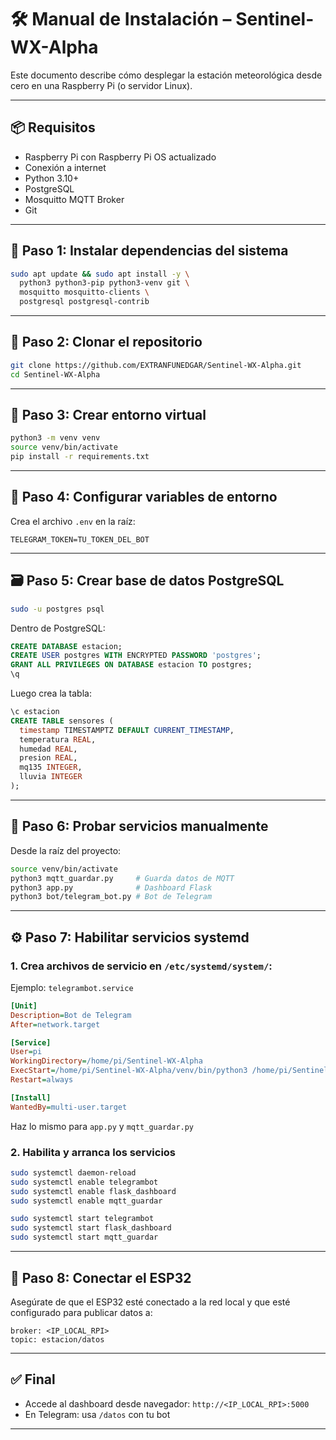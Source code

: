 # 🛠️ Manual de Instalación – Sentinel-WX-Alpha

Este documento describe cómo desplegar la estación meteorológica desde cero en una Raspberry Pi (o servidor Linux).

---

## 📦 Requisitos

- Raspberry Pi con Raspberry Pi OS actualizado
- Conexión a internet
- Python 3.10+
- PostgreSQL
- Mosquitto MQTT Broker
- Git

---

## 🔧 Paso 1: Instalar dependencias del sistema

```bash
sudo apt update && sudo apt install -y \
  python3 python3-pip python3-venv git \
  mosquitto mosquitto-clients \
  postgresql postgresql-contrib
```

---

## 🔧 Paso 2: Clonar el repositorio

```bash
git clone https://github.com/EXTRANFUNEDGAR/Sentinel-WX-Alpha.git
cd Sentinel-WX-Alpha
```

---

## 🔧 Paso 3: Crear entorno virtual

```bash
python3 -m venv venv
source venv/bin/activate
pip install -r requirements.txt
```

---

## 🔐 Paso 4: Configurar variables de entorno

Crea el archivo `.env` en la raíz:

```env
TELEGRAM_TOKEN=TU_TOKEN_DEL_BOT
```

---

## 🗃️ Paso 5: Crear base de datos PostgreSQL

```bash
sudo -u postgres psql
```

Dentro de PostgreSQL:

```sql
CREATE DATABASE estacion;
CREATE USER postgres WITH ENCRYPTED PASSWORD 'postgres';
GRANT ALL PRIVILEGES ON DATABASE estacion TO postgres;
\q
```

Luego crea la tabla:

```sql
\c estacion
CREATE TABLE sensores (
  timestamp TIMESTAMPTZ DEFAULT CURRENT_TIMESTAMP,
  temperatura REAL,
  humedad REAL,
  presion REAL,
  mq135 INTEGER,
  lluvia INTEGER
);
```

---

## 🚀 Paso 6: Probar servicios manualmente

Desde la raíz del proyecto:

```bash
source venv/bin/activate
python3 mqtt_guardar.py     # Guarda datos de MQTT
python3 app.py              # Dashboard Flask
python3 bot/telegram_bot.py # Bot de Telegram
```

---

## ⚙️ Paso 7: Habilitar servicios systemd

### 1. Crea archivos de servicio en `/etc/systemd/system/`:

Ejemplo: `telegrambot.service`

```ini
[Unit]
Description=Bot de Telegram
After=network.target

[Service]
User=pi
WorkingDirectory=/home/pi/Sentinel-WX-Alpha
ExecStart=/home/pi/Sentinel-WX-Alpha/venv/bin/python3 /home/pi/Sentinel-WX-Alpha/bot/telegram_bot.py
Restart=always

[Install]
WantedBy=multi-user.target
```

Haz lo mismo para `app.py` y `mqtt_guardar.py`

### 2. Habilita y arranca los servicios

```bash
sudo systemctl daemon-reload
sudo systemctl enable telegrambot
sudo systemctl enable flask_dashboard
sudo systemctl enable mqtt_guardar

sudo systemctl start telegrambot
sudo systemctl start flask_dashboard
sudo systemctl start mqtt_guardar
```

---

## 📡 Paso 8: Conectar el ESP32

Asegúrate de que el ESP32 esté conectado a la red local y que esté configurado para publicar datos a:

```
broker: <IP_LOCAL_RPI>
topic: estacion/datos
```

---

## ✅ Final

- Accede al dashboard desde navegador: `http://<IP_LOCAL_RPI>:5000`
- En Telegram: usa `/datos` con tu bot

---

